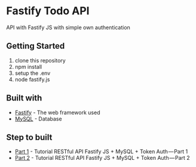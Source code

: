 # Fastify Todo API

API with Fastify JS with simple own authentication

## Getting Started

1. clone this repository
2. npm install
3. setup the .env
4. node fastify.js

## Built with

* [Fastify](http://fastify.io/) - The web framework used
* [MySQL](https://mysql.com/) - Database

## Step to built
* [Part 1](https://medium.com/@kiddy.xyz/tutorial-restful-api-fastify-js-mysql-token-auth-part-1-1fa538d1b1ee) - Tutorial RESTful API Fastify JS + MySQL + Token Auth — Part 1
* [Part 2](https://medium.com/@kiddy.xyz/tutorial-restful-api-fastify-js-mysql-token-auth-part-2-cb0e148ae586) - Tutorial RESTful API Fastify JS + MySQL + Token Auth — Part 2
